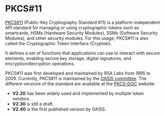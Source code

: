 # PKCS#11

[PKCS#11](https://www.cryptsoft.com/pkcs11doc/) (Public-Key Cryptography Standard #11) is a platform-independent API standard for managing or using cryptographic tokens such as smartcards, HSMs (Hardware Security Modules), SSMs (Software Security Modules), and other security modules. For this usage, PKCS#11 is also called the Cryptographic Token Interface (Cryptoki).

It defines a set of functions that applications can use to interact with secure elements, enabling secure key storage, digital signatures, and encryption/decryption operations.

PKCS#11 was first developed and maintained by RSA Labs from 1995 to 2009. Currently, PKCS#11 is maintained by the [OASIS committee](https://groups.oasis-open.org/communities/tc-community-home-new?CommunityKey=000035465). The different versions of the standard are available at the [PKCS-DOC](https://www.cryptsoft.com/pkcs11doc/) website:

- **V2.20** has been widely used and implemented by multiple token vendors.
- **V2.30** is still a draft.
- **V2.40** is the first published version by OASIS.

